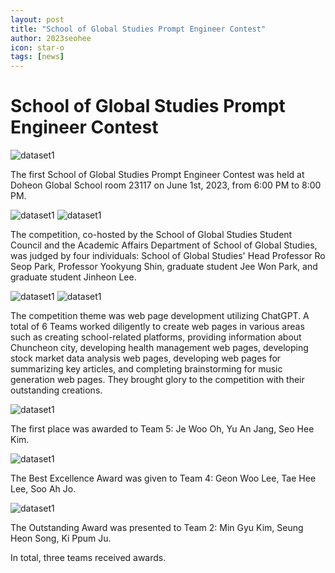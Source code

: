 ```yaml
---
layout: post
title: "School of Global Studies Prompt Engineer Contest"
author: 2023seohee
icon: star-o
tags: [news]
---
```



# School of Global Studies Prompt Engineer Contest

![dataset1](/img/news/SGS.jpg)

The first School of Global Studies Prompt Engineer Contest was held at Doheon Global School room 23117 on June 1st, 2023, from 6:00 PM to 8:00 PM.

![dataset1](/img/news/engineer.jpg)
![dataset1](/img/news/contest.jpg)

The competition, co-hosted by the School of Global Studies Student Council and the Academic Affairs Department of School of Global Studies, was judged by four individuals: 
School of Global Studies' Head Professor Ro Seop Park, Professor Yookyung Shin, graduate student Jee Won Park, and graduate student Jinheon Lee.

![dataset1](/img/news/Prompt.jpg)
![dataset1](/img/news/ssgss.jpg)

The competition theme was web page development utilizing ChatGPT. A total of 6 Teams worked diligently to create web pages in various areas such as creating school-related platforms, providing information about Chuncheon city, developing health management web pages, developing stock market data analysis web pages, developing web pages for summarizing key articles, and completing brainstorming for music generation web pages. They brought glory to the competition with their outstanding creations.

![dataset1](/img/news/cont.jpg)

The first place was awarded to Team 5: Je Woo Oh, Yu An Jang, Seo Hee Kim.

![dataset1](/img/news/contt.jpg)

The Best Excellence Award was given to Team 4: Geon Woo Lee, Tae Hee Lee, Soo Ah Jo.

![dataset1](/img/news/conttt.jpg)

The Outstanding Award was presented to Team 2: Min Gyu Kim, Seung Heon Song, Ki Ppum Ju. 

In total, three teams received awards.